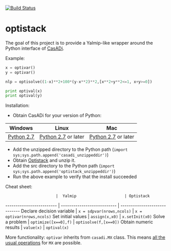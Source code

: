 [![Build Status](https://travis-ci.org/casadi/python-optistack.png?branch=master)](https://travis-ci.org/casadi/python-optistack)

# optistack
The goal of this project is to provide a Yalmip-like wrapper around the Python interface of [CasADi](http://casadi.org).

Example:
```python
x = optivar()
y = optivar()

nlp = optisolve((1-x)**2+100*(y-x**2)**2,[x**2+y**2<=1, x+y>=0])

print optival(x)
print optival(y)
```

Installation:
 * Obtain CasADi for your version of Python:

Windows   |   Linux     |    Mac
----------|-------------|--------------
[Python 2.7](http://files.casadi.org/2.4.2/windows/casadi-py27-np1.9.1-v2.4.2.zip)  |    [Python 2.7](http://files.casadi.org/2.4.2/linux/casadi-py27-np1.9.1-v2.4.2.tar.gz) or later      | [Python 2.7](http://files.casadi.org/2.4.2/osx/casadi-py27-np1.9.1-v2.4.2.tar.gz) or later

 * Add the unzipped directory to the Python path (`import sys;sys.path.append('casadi_unzippeddir')`)
 * Obtain [Optistack](https://github.com/casadi/python-optistack/archive/master.zip) and unzip it.
 * Add the src directory to the Python path (`import sys;sys.path.append('optistack_unzippeddir')`)
 * Run the above example to verify that the install succeeded


Cheat sheet:

                          |  Yalmip                     | Optistack
------------------------- | --------------------------- | -----------------------------
Declare decision variable | `x = sdpvar(nrows,ncols)`   | `x = optivar(nrows,ncols)`
Set initial values        | `assign(x,x0)`              | `x.setInit(x0)`
Solve a problem           | `optimize([x==0],f)`        | `optisolve(f,[x==0])`
Obtain numeric results    | `value(x)`                  | `optival(x)`


More functionality:
`optivar` inherits from `casadi.MX` class. This means [all the usual operations](http://casadi.sourceforge.net/v2.4.1/api/html/d9/dc2/group__expression__tools.html) for `MX` are possible.






